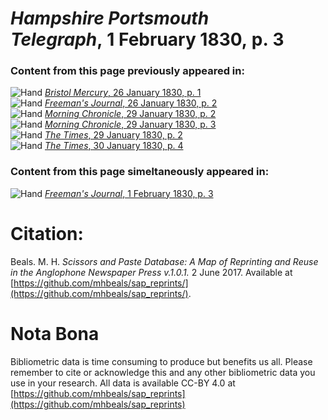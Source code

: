 # *Hampshire Portsmouth Telegraph*, 1 February 1830, p. 3  
  
### Content from this page previously appeared in:  
![Hand](http://scissorsandpaste.net/wp-content/uploads/2017/06/smallhandpointer.png) [*Bristol Mercury*, 26 January 1830, p. 1](https://mhbeals.github.io/sap_html/Bristol-Mercury/Bristol-Mercury-26-January-1830-p-1)  
![Hand](http://scissorsandpaste.net/wp-content/uploads/2017/06/smallhandpointer.png) [*Freeman's Journal*, 26 January 1830, p. 2](https://mhbeals.github.io/sap_html/Freeman's-Journal/Freeman's-Journal-26-January-1830-p-2)  
![Hand](http://scissorsandpaste.net/wp-content/uploads/2017/06/smallhandpointer.png) [*Morning Chronicle*, 29 January 1830, p. 2](https://mhbeals.github.io/sap_html/Morning-Chronicle/Morning-Chronicle-29-January-1830-p-2)  
![Hand](http://scissorsandpaste.net/wp-content/uploads/2017/06/smallhandpointer.png) [*Morning Chronicle*, 29 January 1830, p. 3](https://mhbeals.github.io/sap_html/Morning-Chronicle/Morning-Chronicle-29-January-1830-p-3)  
![Hand](http://scissorsandpaste.net/wp-content/uploads/2017/06/smallhandpointer.png) [*The Times*, 29 January 1830, p. 2](https://mhbeals.github.io/sap_html/The-Times/The-Times-29-January-1830-p-2)  
![Hand](http://scissorsandpaste.net/wp-content/uploads/2017/06/smallhandpointer.png) [*The Times*, 30 January 1830, p. 4](https://mhbeals.github.io/sap_html/The-Times/The-Times-30-January-1830-p-4)  
  
### Content from this page simeltaneously appeared in:  
![Hand](http://scissorsandpaste.net/wp-content/uploads/2017/06/smallhandpointer.png) [*Freeman's Journal*, 1 February 1830, p. 3](https://mhbeals.github.io/sap_html/Freeman's-Journal/Freeman's-Journal-1-February-1830-p-3)  


# Citation: 

Beals. M. H. *Scissors and Paste Database: A Map of Reprinting and Reuse in the Anglophone Newspaper Press v.1.0.1.* 2 June 2017. Available at [https://github.com/mhbeals/sap_reprints/](https://github.com/mhbeals/sap_reprints/). 

# Nota Bona

Bibliometric data is time consuming to produce but benefits us all. Please remember to cite or acknowledge this and any other bibliometric data you use in your research. All data is available CC-BY 4.0 at [https://github.com/mhbeals/sap_reprints](https://github.com/mhbeals/sap_reprints)